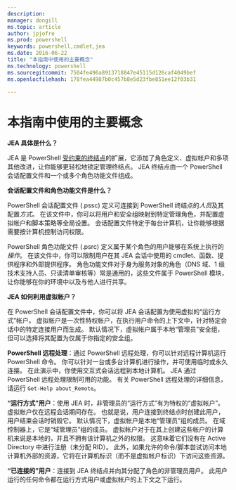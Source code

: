 ```yaml
---
description: 
manager: dongill
ms.topic: article
author: jpjofre
ms.prod: powershell
keywords: powershell,cmdlet,jea
ms.date: 2016-06-22
title: "本指南中使用的主要概念"
ms.technology: powershell
ms.sourcegitcommit: 7504fe496a8913718847e45115d126caf4049bef
ms.openlocfilehash: 178fea44987b0c457b8e5d23fbe851ee12f03b31

---
```


# 本指南中使用的主要概念
**JEA 具体是什么？**

JEA 是 PowerShell [受约束的终结点](http://blogs.technet.com/b/heyscriptingguy/archive/2014/03/31/introduction-to-powershell-endpoints.aspx)的扩展，它添加了角色定义、虚拟帐户和多项其他改进，让你能够更轻松地锁定管理终结点。
JEA 终结点由一个 PowerShell 会话配置文件和一个或多个角色功能文件组成。

**会话配置文件和角色功能文件是什么？**

PowerShell 会话配置文件 (.pssc) 定义可连接到 PowerShell 终结点的*人员*及其配置*方式*。
在该文件中，你可以将用户和安全组映射到特定管理角色，并配置虚拟帐户和脚本策略等全局设置。
会话配置文件特定于每台计算机，让你能够根据需要按计算机控制访问权限。

PowerShell 角色功能文件 (.psrc) 定义属于某个角色的用户能够在系统上执行的*操作*。
在该文件中，你可以限制用户在其 JEA 会话中使用的 cmdlet、函数、提供程序和外部提供程序。
角色功能文件对于身为服务对象的角色（DNS 域、1 级技术支持人员、只读清单审核等）常是通用的，这些文件属于 PowerShell 模块，让你能够在你的环境中以及与他人进行共享。

**JEA 如何利用虚拟帐户？**

在 PowerShell 会话配置文件中，你可以将 JEA 会话配置为使用虚拟的“运行方式”帐户。
虚拟帐户是一次性特权帐户，在执行用户命令的上下文中，针对特定会话中的特定连接用户而生成。
默认情况下，虚拟帐户属于本地“管理员”安全组，但可以选择将其配置为仅属于你指定的安全组。

**PowerShell 远程处理**：通过 PowerShell 远程处理，你可以针对远程计算机运行 PowerShell 命令。
你可以针对一台或多台计算机进行操作，并可使用临时或永久连接。
在此演示中，你使用交互式会话远程到本地计算机。
JEA 通过 PowerShell 远程处理限制可用的功能。
有关 PowerShell 远程处理的详细信息，请运行 `Get-Help about_Remote`。

**“运行方式”用户**：使用 JEA 时，非管理员的“运行方式”有为特权的“虚拟帐户”。
虚拟帐户仅在远程会话期间存在。
也就是说，用户连接到终结点时创建此用户，用户结束会话时销毁它。
默认情况下，虚拟帐户是本地“管理员”组的成员。
在域控制器上，它是“域管理员”组的成员。
虚拟帐户对于在其上创建这些帐户的计算机来说是本地的，并且不拥有该计算机之外的权限。
这意味着它们没有在 Active Directory 中进行注册（未分配 RID）。
此外，如果允许的命令/脚本尝试访问本地计算机外部的资源，它将在计算机标识（而不是虚拟帐户标识）下访问这些资源。

**“已连接的”用户**：连接到 JEA 终结点并向其分配了角色的非管理员用户。
此用户运行的任何命令都在运行方式用户或虚拟帐户的上下文之下运行。




<!--HONumber=Jun16_HO4-->


